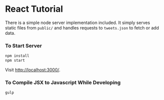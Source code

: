 # React Tutorial

There is a simple node server implementation included. It simply serves static files from `public/` and handles requests to `tweets.json` to fetch or add data. 


### To Start Server

```sh
npm install
npm start
```

Visit <http://localhost:3000/>.


### To Compile JSX to Javascript While Developing

```sh
gulp
```
